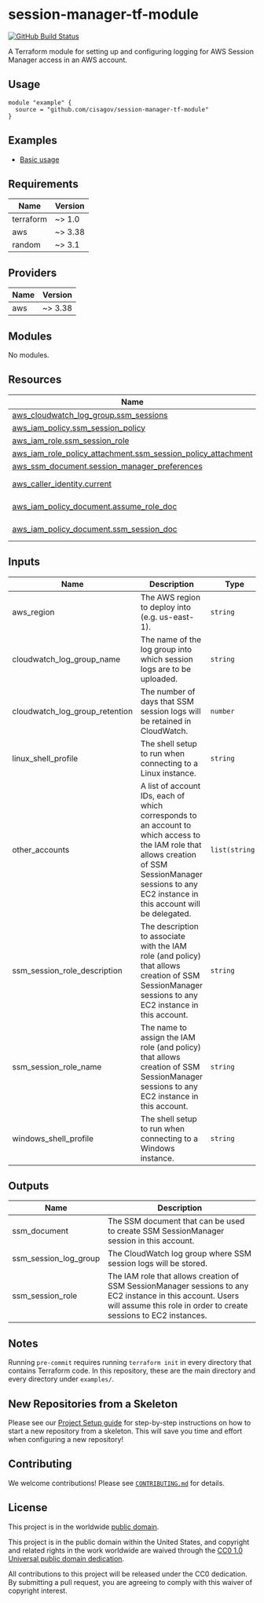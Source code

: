# session-manager-tf-module #

[![GitHub Build Status](https://github.com/cisagov/session-manager-tf-module/workflows/build/badge.svg)](https://github.com/cisagov/session-manager-tf-module/actions)

A Terraform module for setting up and configuring logging for AWS
Session Manager access in an AWS account.

## Usage ##

```hcl
module "example" {
  source = "github.com/cisagov/session-manager-tf-module"
}
```

## Examples ##

- [Basic usage](https://github.com/cisagov/session-manager-tf-module/tree/develop/examples/basic_usage)

## Requirements ##

| Name | Version |
|------|---------|
| terraform | ~> 1.0 |
| aws | ~> 3.38 |
| random | ~> 3.1 |

## Providers ##

| Name | Version |
|------|---------|
| aws | ~> 3.38 |

## Modules ##

No modules.

## Resources ##

| Name | Type |
|------|------|
| [aws_cloudwatch_log_group.ssm_sessions](https://registry.terraform.io/providers/hashicorp/aws/latest/docs/resources/cloudwatch_log_group) | resource |
| [aws_iam_policy.ssm_session_policy](https://registry.terraform.io/providers/hashicorp/aws/latest/docs/resources/iam_policy) | resource |
| [aws_iam_role.ssm_session_role](https://registry.terraform.io/providers/hashicorp/aws/latest/docs/resources/iam_role) | resource |
| [aws_iam_role_policy_attachment.ssm_session_policy_attachment](https://registry.terraform.io/providers/hashicorp/aws/latest/docs/resources/iam_role_policy_attachment) | resource |
| [aws_ssm_document.session_manager_preferences](https://registry.terraform.io/providers/hashicorp/aws/latest/docs/resources/ssm_document) | resource |
| [aws_caller_identity.current](https://registry.terraform.io/providers/hashicorp/aws/latest/docs/data-sources/caller_identity) | data source |
| [aws_iam_policy_document.assume_role_doc](https://registry.terraform.io/providers/hashicorp/aws/latest/docs/data-sources/iam_policy_document) | data source |
| [aws_iam_policy_document.ssm_session_doc](https://registry.terraform.io/providers/hashicorp/aws/latest/docs/data-sources/iam_policy_document) | data source |

## Inputs ##

| Name | Description | Type | Default | Required |
|------|-------------|------|---------|:--------:|
| aws\_region | The AWS region to deploy into (e.g. us-east-1). | `string` | `"us-east-1"` | no |
| cloudwatch\_log\_group\_name | The name of the log group into which session logs are to be uploaded. | `string` | `"/ssm/session-logs"` | no |
| cloudwatch\_log\_group\_retention | The number of days that SSM session logs will be retained in CloudWatch. | `number` | `365` | no |
| linux\_shell\_profile | The shell setup to run when connecting to a Linux instance. | `string` | `"exec bash; cd"` | no |
| other\_accounts | A list of account IDs, each of which corresponds to an account to which access to the IAM role that allows creation of SSM SessionManager sessions to any EC2 instance in this account will be delegated. | `list(string)` | `[]` | no |
| ssm\_session\_role\_description | The description to associate with the IAM role (and policy) that allows creation of SSM SessionManager sessions to any EC2 instance in this account. | `string` | `"Allows creation of SSM SessionManager sessions to any EC2 instance in this account."` | no |
| ssm\_session\_role\_name | The name to assign the IAM role (and policy) that allows creation of SSM SessionManager sessions to any EC2 instance in this account. | `string` | `"StartStopSSMSession"` | no |
| windows\_shell\_profile | The shell setup to run when connecting to a Windows instance. | `string` | `""` | no |

## Outputs ##

| Name | Description |
|------|-------------|
| ssm\_document | The SSM document that can be used to create SSM SessionManager session in this account. |
| ssm\_session\_log\_group | The CloudWatch log group where SSM session logs will be stored. |
| ssm\_session\_role | The IAM role that allows creation of SSM SessionManager sessions to any EC2 instance in this account.  Users will assume this role in order to create sessions to EC2 instances. |

## Notes ##

Running `pre-commit` requires running `terraform init` in every directory that
contains Terraform code. In this repository, these are the main directory and
every directory under `examples/`.

## New Repositories from a Skeleton ##

Please see our [Project Setup guide](https://github.com/cisagov/development-guide/tree/develop/project_setup)
for step-by-step instructions on how to start a new repository from
a skeleton. This will save you time and effort when configuring a
new repository!

## Contributing ##

We welcome contributions!  Please see [`CONTRIBUTING.md`](CONTRIBUTING.md) for
details.

## License ##

This project is in the worldwide [public domain](LICENSE).

This project is in the public domain within the United States, and
copyright and related rights in the work worldwide are waived through
the [CC0 1.0 Universal public domain
dedication](https://creativecommons.org/publicdomain/zero/1.0/).

All contributions to this project will be released under the CC0
dedication. By submitting a pull request, you are agreeing to comply
with this waiver of copyright interest.
